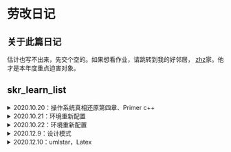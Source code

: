 # 劳改日记
## 关于此篇日记
估计也写不出来，先交个空的。如果想看作业，请跳转到我的好邻居，
[zhz](https://github.com/tina2114/skr_learn_list)家。他才是本年度重点迫害对象。
## skr_learn_list
<details>
<summary>2020.10.20：操作系统真相还原第四章、Primer c++</summary>

- [x] 操作系统真相还原第四章 保护模式:

- [x] 对着Primer c++ 写模板、抽象类的练习作业:

</details>
<details>
<summary>2020.10.21：环境重新配置</summary>

- [x] 键盘和环境一起炸了，重新再来一次
- 要注意将virtualBox->系统->启动顺序->硬盘（否则会导致操作系统无限重启）

</details>
<details>
<summary>2020.10.22：环境重新配置</summary>

- [x] 键盘和环境一起炸了，重新再来一次
- 要注意将virtualBox->系统->启动顺序->硬盘（否则会导致操作系统无限重启）
</details>

<details>
<summary>2020.12.9：设计模式</summary>
  前两个月一直在忙项目、工作一些杂事继续打卡
- [x] commend code
https://github.com/bethrobson/Head-First-Design-Patterns/tree/master/src/headfirst/designpatterns/command
- [x] Double-ended queue 双端队列
https://en.wikipedia.org/wiki/Double-ended_queue
</details>

<details>
<summary>2020.12.10：umlstar，Latex</summary>
- 天问之路，知识星球更新。
- 用starUML类图、用例图，这套标准不同的书里写的都不太一样，需要找一些较为权威的参考资料。
- latex使用
</details>

